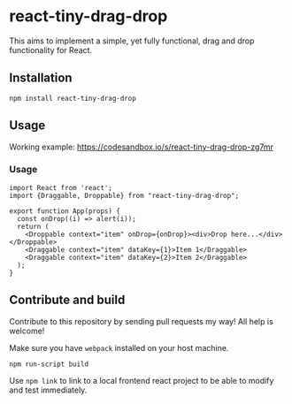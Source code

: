 # react-tiny-drag-drop

This aims to implement a simple, yet fully functional, drag and drop functionality for React.

## Installation
```
npm install react-tiny-drag-drop
```
## Usage

Working example: https://codesandbox.io/s/react-tiny-drag-drop-zg7mr

### Usage
```
import React from 'react';
import {Draggable, Droppable} from "react-tiny-drag-drop";

export function App(props) {
  const onDrop((i) => alert(i));
  return (
    <Droppable context="item" onDrop={onDrop}><div>Drop here...</div></Droppable>
    <Draggable context="item" dataKey={1}>Item 1</Draggable>
    <Draggable context="item" dataKey={2}>Item 2</Draggable>
  );    
}
```

## Contribute and build
Contribute to this repository by sending pull requests my way! All help is welcome!

Make sure you have `webpack` installed on your host machine.
```
npm run-script build
```
Use `npm link` to link to a local frontend react project to be able to modify and test immediately.
